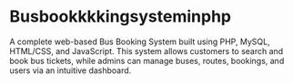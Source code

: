 # Busbookkkkingsysteminphp
A complete web-based Bus Booking System built using PHP, MySQL, HTML/CSS, and JavaScript. This system allows customers to search and book bus tickets, while admins can manage buses, routes, bookings, and users via an intuitive dashboard.
